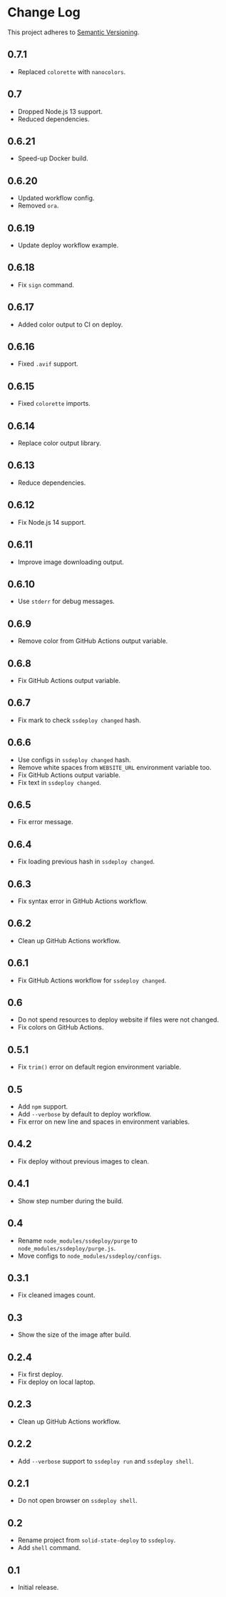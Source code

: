 # Change Log
This project adheres to [Semantic Versioning](http://semver.org/).

## 0.7.1
* Replaced `colorette` with `nanocolors`.

## 0.7
* Dropped Node.js 13 support.
* Reduced dependencies.

## 0.6.21
* Speed-up Docker build.

## 0.6.20
* Updated workflow config.
* Removed `ora`.

## 0.6.19
* Update deploy workflow example.

## 0.6.18
* Fix `sign` command.

## 0.6.17
* Added color output to CI on deploy.

## 0.6.16
* Fixed `.avif` support.

## 0.6.15
* Fixed `colorette` imports.

## 0.6.14
* Replace color output library.

## 0.6.13
* Reduce dependencies.

## 0.6.12
* Fix Node.js 14 support.

## 0.6.11
* Improve image downloading output.

## 0.6.10
* Use `stderr` for debug messages.

## 0.6.9
* Remove color from GitHub Actions output variable.

## 0.6.8
* Fix GitHub Actions output variable.

## 0.6.7
* Fix mark to check `ssdeploy changed` hash.

## 0.6.6
* Use configs in `ssdeploy changed` hash.
* Remove white spaces from `WEBSITE_URL` environment variable too.
* Fix GitHub Actions output variable.
* Fix text in `ssdeploy changed`.

## 0.6.5
* Fix error message.

## 0.6.4
* Fix loading previous hash in `ssdeploy changed`.

## 0.6.3
* Fix syntax error in GitHub Actions workflow.

## 0.6.2
* Clean up GitHub Actions workflow.

## 0.6.1
* Fix GitHub Actions workflow for `ssdeploy changed`.

## 0.6
* Do not spend resources to deploy website if files were not changed.
* Fix colors on GitHub Actions.

## 0.5.1
* Fix `trim()` error on default region environment variable.

## 0.5
* Add `npm` support.
* Add `--verbose` by default to deploy workflow.
* Fix error on new line and spaces in environment variables.

## 0.4.2
* Fix deploy without previous images to clean.

## 0.4.1
* Show step number during the build.

## 0.4
* Rename `node_modules/ssdeploy/purge` to `node_modules/ssdeploy/purge.js`.
* Move configs to `node_modules/ssdeploy/configs`.

## 0.3.1
* Fix cleaned images count.

## 0.3
* Show the size of the image after build.

## 0.2.4
* Fix first deploy.
* Fix deploy on local laptop.

## 0.2.3
* Clean up GitHub Actions workflow.

## 0.2.2
* Add `--verbose` support to `ssdeploy run` and `ssdeploy shell`.

## 0.2.1
* Do not open browser on `ssdeploy shell`.

## 0.2
* Rename project from `solid-state-deploy` to `ssdeploy`.
* Add `shell` command.

## 0.1
* Initial release.

